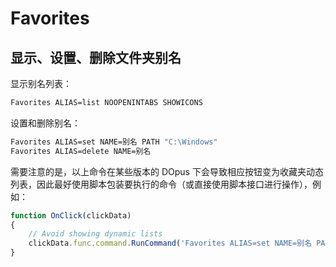 # Favorites
## 显示、设置、删除文件夹别名
显示别名列表：
```cmd
Favorites ALIAS=list NOOPENINTABS SHOWICONS
```

设置和删除别名：
```cmd
Favorites ALIAS=set NAME=别名 PATH "C:\Windows"
Favorites ALIAS=delete NAME=别名
```
需要注意的是，以上命令在某些版本的 DOpus 下会导致相应按钮变为收藏夹动态列表，因此最好使用脚本包装要执行的命令（或直接使用脚本接口进行操作），例如：
```js
function OnClick(clickData)
{
	// Avoid showing dynamic lists
	clickData.func.command.RunCommand('Favorites ALIAS=set NAME=别名 PATH "C:\\Windows"');
}
```
